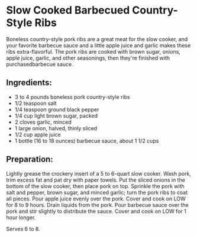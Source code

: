 Slow Cooked Barbecued Country-Style Ribs
========================================

Boneless country-style pork ribs are a great meat for the slow cooker,
and your favorite barbecue sauce and a little apple juice and garlic makes
these ribs extra-flavorful. The pork ribs are cooked with brown sugar, onions,
apple juice, garlic, and other seasonings, then they're finished with
purchasedbarbecue sauce.

Ingredients:
------------

- 3 to 4 pounds boneless pork country-style ribs
- 1/2 teaspoon salt
- 1/4 teaspoon ground black pepper
- 1/4 cup light brown sugar, packed
- 2 cloves garlic, minced
- 1 large onion, halved, thinly sliced
- 1/2 cup apple juice
- 1 bottle (16 to 18 ounces) barbecue sauce, about 1 1/2 cups

Preparation:
------------

Lightly grease the crockery insert of a 5 to 6-quart slow cooker. Wash pork,
trim excess fat and pat dry with paper towels. Put the sliced onions in the
bottom of the slow cooker, then place pork on top. Sprinkle the pork with salt
and pepper, brown sugar, and minced garlic; turn the pork ribs to coat all
pieces. Pour apple juice evenly over the pork. Cover and cook on LOW for 8 to
9 hours. Drain liquids from the pork. Pour barbecue sauce over the pork and
stir slightly to distribute the sauce. Cover and cook on LOW for 1 hour longer.

Serves 6 to 8.


[source]: http://southernfood.about.com/od/crockpotporkandham/r/r80418g.htm "About.com"
